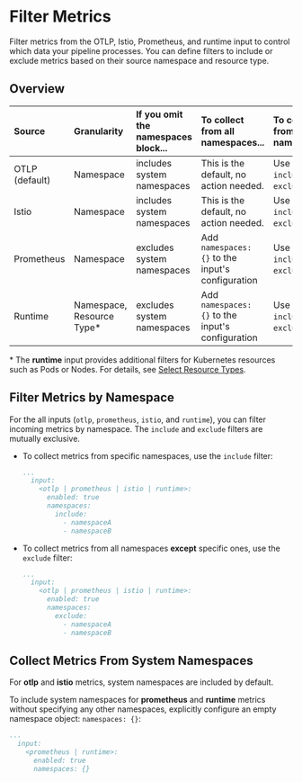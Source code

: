 # Filter Metrics

Filter metrics from the OTLP, Istio, Prometheus, and runtime input to control which data your pipeline processes. You can define filters to include or exclude metrics based on their source namespace and resource type.

## Overview

| Source      | Granularity                               | If you omit the namespaces block... | To collect from **all** namespaces... | To collect from specific namespaces... |
| :---------- | :---------------------------------------- | :---------------------------------- | :------------------------------------ | :------------------------------------- |
| OTLP (default) | Namespace                                 | includes system namespaces          | This is the default, no action needed. | Use the `include` or `exclude` filter |
| Istio       | Namespace                                 | includes system namespaces          | This is the default, no action needed. | Use the `include` or `exclude` filter |
| Prometheus  | Namespace                                 | excludes system namespaces          | Add `namespaces: {}` to the input's configuration | Use the `include` or `exclude` filter |
| Runtime     | Namespace, Resource Type\*                | excludes system namespaces          | Add `namespaces: {}` to the input's configuration | Use the `include` or `exclude` filter |

\* The **runtime** input provides additional filters for Kubernetes resources such as Pods or Nodes. For details, see [Select Resource Types](../collecting-metrics/runtime-input.md#select-resource-types).


## Filter Metrics by Namespace

For the all inputs (`otlp`, `prometheus`, `istio`, and `runtime`), you can filter incoming metrics by namespace. The `include` and `exclude` filters are mutually exclusive.

- To collect metrics from specific namespaces, use the `include` filter:

  ```yaml
  ...
    input:
      <otlp | prometheus | istio | runtime>:
        enabled: true
        namespaces:
          include:
            - namespaceA
            - namespaceB
  ```

- To collect metrics from all namespaces **except** specific ones, use the `exclude` filter:

  ```yaml
  ...
    input:
      <otlp | prometheus | istio | runtime>:
        enabled: true
        namespaces:
          exclude:
            - namespaceA
            - namespaceB
  ```

## Collect Metrics From System Namespaces

For **otlp** and **istio** metrics, system namespaces are included by default.

To include system namespaces for **prometheus** and **runtime** metrics without specifying any other namespaces, explicitly configure an empty namespace object: `namespaces: {}`:

```yaml
...
  input:
    <prometheus | runtime>:
      enabled: true
      namespaces: {}
```